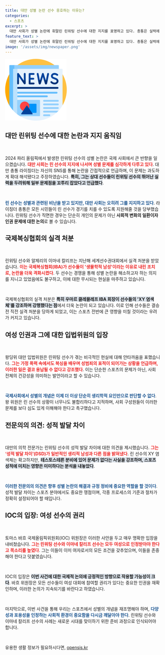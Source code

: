 ```yaml
---
title: 대만 성별 논란 선수 옹호하는 이유는?
categories:
  - 스포츠
excerpt: >
  대만 사회가 성별 논란에 휘말린 린위팅 선수에 대한 지지를 표명하고 있다. 총통은 실력에 대한 두려움에 의해 논란이 확산됐다고 주장하며, IOC는 린 선수가 올림픽에 출전할 권리가 있다고 확인했다.
feature_text: >
  대만 사회가 성별 논란에 휘말린 린위팅 선수에 대한 지지를 표명하고 있다. 총통은 실력에 대한 두려움에 의해 논란이 확산됐다고 주장하며, IOC는 린 선수가 올림픽에 출전할 권리가 있다고 확인했다.
image: '/assets/img/newspaper.png'
---
```


<p><img src="/assets/img/newspaper.png" alt="kimp 속보" /></p>

<h2 data-ke-size="size26">대만 린위팅 선수에 대한 논란과 지지 움직임</h2>

<p data-ke-size="size16">&nbsp;</p> 

<p>2024 파리 올림픽에서 발생한 린위팅 선수의 성별 논란은 국제 사회에서 큰 반향을 일으켰습니다. <b><span style="color: #ee2323;">대만 사회는 린 선수의 지지에 나서며 성별 문제를 심각하게 다루고 있다</span></b>. 대만 총통 라이칭더는 자신의 SNS를 통해 논란을 간접적으로 언급하며, 이 문제는 과도하게 확대 해석됐다고 주장하였습니다. <b><span style="background-color: #21538527;">특히, 그는 상대 선수들이 린위팅 선수의 뛰어난 실력을 두려워해 일부 문제점을 꼬투리 잡았다고 언급했다</span></b>.</p>

<p data-ke-size="size16">&nbsp;</p> 

<p><b><span style="color: #1a5490;">린 선수는 성별과 관련된 비난을 받고 있지만, 대만 사회는 오히려 그를 지지하고 있다</span></b>. 라이칭더 총통은 모든 시민들이 린 선수가 경기를 치를 수 있도록 지원해줄 것을 당부했습니다.  린위팅 선수가 직면한 경우는 단순히 개인의 문제가 아닌 <b>사회적 변화의 일환이자 인권 문제에 대한 논의</b>로 볼 수 있습니다. </p>

<h2 data-ke-size="size26">국제복싱협회의 실격 처분</h2>

<p data-ke-size="size16">&nbsp;</p> 

<p>린위팅 선수와 알제리의 이마네 칼리프는 지난해 세계선수권대회에서 실격 처분을 받았습니다. <b><span style="color: #ee2323;">이는 국제복싱협회(IBA)가 선수들이 '생물학적 남성'이라는 이유로 내린 조치로, 논란을 더욱 격화시켰다</span></b>. 두 선수는 경쟁을 통해 성별 논란을 해소하고자 하는 의지를 지니고 있었음에도 불구하고, 이에 대한 무시되는 현실을 마주하고 있습니다.</p>

<p data-ke-size="size16">&nbsp;</p> 

<p>국제복싱협회의 실격 처분은 <b><span style="background-color: #21538527;">특히 우마르 클레믈레프 IBA 회장이 선수들의 'XY 염색체'를 강조하며 강행했다는 점</span></b>에서 더욱 논란이 되고 있습니다. 이로 인해 선수들은 결승전 직전 실격 처분을 당하게 되었고, 이는 스포츠 전반에 큰 영향을 미칠 것이라는 우려가 커지고 있습니다.</p>

<h2 data-ke-size="size26">여성 인권과 그에 대한 입법위원의 입장</h2>

<p data-ke-size="size16">&nbsp;</p> 

<p>왕딩위 대만 입법위원은 린위팅 선수가 겪는 비극적인 현실에 대해 안타까움을 표했습니다. <b><span style="color: #ee2323;">그는 가정 폭력 속에서도 복싱을 배우며 성범죄의 표적이 되어가는 상황을 언급하며, 이러한 일은 결코 용납될 수 없다고 강조했다</span></b>. 이는 단순한 스포츠의 문제가 아닌, 사회 전체의 건강성을 의미하는 발언이라고 할 수 있습니다.</p>

<p data-ke-size="size16">&nbsp;</p> 

<p><b><span style="color: #1a5490;">국제사회에서 성별의 개념은 이제 더 이상 단순히 생리학적 요인만으로 판단할 수 없다</span></b>. 왕 위원은 린 선수의 상황이 너무나도 불합리하다고 지적하며, 사회 구성원들이 이러한 문제를 보다 심도 있게 이해해야 한다고 촉구했습니다.</p>

<h2 data-ke-size="size26">전문의의 의견: 성적 발달 차이</h2>

<p data-ke-size="size16">&nbsp;</p> 

<p>대만의 의학 전문가는 린위팅 선수의 성적 발달 차이에 대한 의견을 제시했습니다. <b><span style="color: #ee2323;">그는 ‘성적 발달 차이’(DSD)가 일반적인 생리적 남성과 다른 점을 밝혀냈다</span></b>. 린 선수의 XY 염색체는 확고하지만, <b><span style="background-color: #21538527;">테스토스테론 분비에 있어 문제가 없다는 사실을 강조하며, 스포츠 성적에 미치는 영향은 미미하다는 분석을 내놓았다</span></b>.</p>

<p data-ke-size="size16">&nbsp;</p> 

<p><b><span style="color: #1a5490;">이러한 전문의의 의견은 향후 성별 논란의 해결과 규정 정비에 중요한 역할을 할 것이다</span></b>. 성적 발달 차이는 스포츠 분야에서도 중요한 쟁점이며, 각종 프로세스의 기준과 절차가 정확히 설정되어야 할 때입니다.</p>

<h2 data-ke-size="size26">IOC의 입장: 여성 선수의 권리</h2>

<p data-ke-size="size16">&nbsp;</p> 

<p>토마스 바흐 국제올림픽위원회(IOC) 위원장은 이러한 사안을 두고 매우 명확한 입장을 내비쳤습니다. <b><span style="color: #ee2323;">그는 린위팅 선수와 이마네 칼리프 선수는 모두 여성으로 인정받아야 한다고 목소리를 높였다</span></b>. 그는 이들이 이미 여자로서의 모든 조건을 갖추었으며, 이들을 존중해야 한다고 덧붙였습니다.</p>

<p data-ke-size="size16">&nbsp;</p> 

<p>IOC의 입장은 <b><span style="background-color: #21538527;">이번 사건에 대한 국제적 논의에 긍정적인 방향으로 작용할 가능성이 크다</span></b>. 바흐 위원장은 모든 선수들이 여성 대회에 참여할 권리가 있다는 중요한 인권을 재확인하며, 이러한 논의가 지속되기를 바란다고 하였습니다.</p>

<p data-ke-size="size16">&nbsp;</p> 

<p>마지막으로, 이번 사건을 통해 우리는 스포츠에서 성별의 개념을 재조명해야 하며, <b><span style="color: #1a5490;">다양성과 포용성을 인정하는 사회적 환경이 중요함을 다시금 깨달아야 한다</span></b>. 린위팅 선수와 이마네 칼리프 선수의 사례는 새로운 시대를 맞이하기 위한 준비 과정으로 인식되어야 합니다. </p>

<p data-ke-size="size16">&nbsp;</p>
유용한 생활 정보가 필요하시다면, <a href="https://opensis.kr" rel="dofollow">opensis.kr</a>


